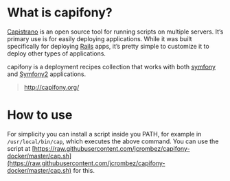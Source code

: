 # What is capifony?

[Capistrano](https://github.com/capistrano/capistrano) is an open source tool for running scripts on multiple servers. It’s primary use is for easily deploying applications.
While it was built specifically for deploying [Rails](http://rubyonrails.org/) apps, it’s pretty simple to customize it to deploy other types of applications.

capifony is a deployment recipes collection that works with both [symfony](http://www.symfony-project.org/) and [Symfony2](http://symfony.com/) applications. 

> http://capifony.org/

# How to use

For simplicity you can install a script inside you PATH, for example in `/usr/local/bin/cap`, which executes the above command.
You can use the script at [https://raw.githubusercontent.com/jcrombez/capifony-docker/master/cap.sh](https://raw.githubusercontent.com/jcrombez/capifony-docker/master/cap.sh) for this.
